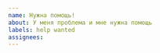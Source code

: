 ```yaml
---
name: Нужна помощь!
about: У меня проблема и мне нужна помощь
labels: help wanted
assignees: 
---
```


